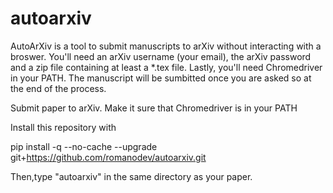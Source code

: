 # autoarxiv

AutoArXiv is a tool to submit manuscripts to arXiv without interacting with a broswer. You'll need an arXiv username (your email), the arXiv password and a zip file containing at least a *.tex file. Lastly, you'll need Chromedriver in your PATH. The manuscript will be sumbitted once you are asked so at the end of the process. 

Submit paper to arXiv. Make it sure that Chromedriver is in your PATH

Install this repository with

pip install -q --no-cache --upgrade git+https://github.com/romanodev/autoarxiv.git   

Then,type "autoarxiv" in the same directory as your paper.
